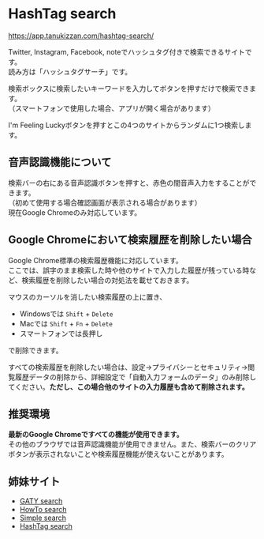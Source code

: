# HashTag search

https://app.tanukizzan.com/hashtag-search/

Twitter, Instagram, Facebook, noteでハッシュタグ付きで検索できるサイトです。  
読み方は「ハッシュタグサーチ」です。

検索ボックスに検索したいキーワードを入力してボタンを押すだけで検索できます。  
（スマートフォンで使用した場合、アプリが開く場合があります）

I'm Feeling Luckyボタンを押すとこの4つのサイトからランダムに1つ検索します。

## 音声認識機能について

検索バーの右にある音声認識ボタンを押すと、赤色の間音声入力をすることができます。  
（初めて使用する場合確認画面が表示される場合があります）  
現在Google Chromeのみ対応しています。

## Google Chromeにおいて検索履歴を削除したい場合

Google Chrome標準の検索履歴機能に対応しています。  
ここでは、誤字のまま検索した時や他のサイトで入力した履歴が残っている時など、検索履歴を削除したい場合の対処法を載せておきます。

マウスのカーソルを消したい検索履歴の上に置き、

- Windowsでは `Shift` + `Delete`
- Macでは `Shift` + `Fn` + `Delete`
- スマートフォンでは長押し

で削除できます。

すべての検索履歴を削除したい場合は、設定→プライバシーとセキュリティ→閲覧履歴データの削除から、詳細設定で「自動入力フォームのデータ」のみ削除してください。**ただし、この場合他のサイトの入力履歴も含めて削除されます。**

## 推奨環境

**最新のGoogle Chromeですべての機能が使用できます。**  
その他のブラウザでは音声認識機能が使用できません。また、検索バーのクリアボタンが表示されないことや検索履歴機能が使えないことがあります。

## 姉妹サイト

- [GATY search](https://app.tanukizzan.com/gaty-search/)
- [HowTo search](https://app.tanukizzan.com/howto-search/)
- [Simple search](https://app.tanukizzan.com/simple-search/)
- [HashTag search](https://app.tanukizzan.com/hashtag-search/)
